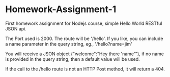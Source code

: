 # Homework-Assignment-1
First homework assignment for Nodejs course, simple Hello World RESTful JSON api.  

The Port used is 2000. The route will be '/hello'. If you like, you can include
a name parameter in the query string, eg., '/hello?name=jim'

You will receive a JSON object {"welcome":"Hey there 'name'"}, if no name is
provided in the query string, then a default value will be used.

If the call to the /hello route is not an HTTP Post method, it will return a 404.